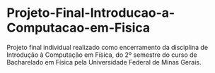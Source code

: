# Projeto-Final-Introducao-a-Computacao-em-Fisica
Projeto final individual realizado como encerramento da disciplina de Introdução à Computação em Física, do 2º semestre do curso de Bacharelado em Física pela Universidade Federal de Minas Gerais.
